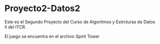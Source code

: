 # Proyecto2-Datos2
Este es el Segundo Proyecto del Curso de Algoritmos y Estrcturas de Datos II del ITCR.

El juego se encuentra en el archivo Spirit Tower
